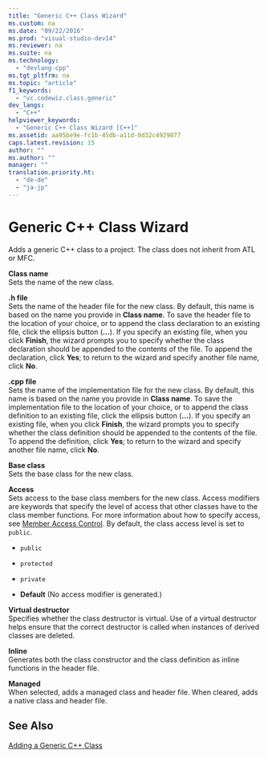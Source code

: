 ```yaml
---
title: "Generic C++ Class Wizard"
ms.custom: na
ms.date: "09/22/2016"
ms.prod: "visual-studio-dev14"
ms.reviewer: na
ms.suite: na
ms.technology: 
  - "devlang-cpp"
ms.tgt_pltfrm: na
ms.topic: "article"
f1_keywords: 
  - "vc.codewiz.class.generic"
dev_langs: 
  - "C++"
helpviewer_keywords: 
  - "Generic C++ Class Wizard [C++]"
ms.assetid: aa95be9e-fc1b-45db-a11d-0d32c4929077
caps.latest.revision: 15
author: ""
ms.author: ""
manager: ""
translation.priority.ht: 
  - "de-de"
  - "ja-jp"
---
```

# Generic C++ Class Wizard
Adds a generic C++ class to a project. The class does not inherit from ATL or MFC.  
  
 **Class name**  
 Sets the name of the new class.  
  
 **.h file**  
 Sets the name of the header file for the new class. By default, this name is based on the name you provide in **Class name**. To save the header file to the location of your choice, or to append the class declaration to an existing file, click the ellipsis button (**...**). If you specify an existing file, when you click **Finish**, the wizard prompts you to specify whether the class declaration should be appended to the contents of the file. To append the declaration, click **Yes**; to return to the wizard and specify another file name, click **No**.  
  
 **.cpp file**  
 Sets the name of the implementation file for the new class. By default, this name is based on the name you provide in **Class name**. To save the implementation file to the location of your choice, or to append the class definition to an existing file, click the ellipsis button (**...**). If you specify an existing file, when you click **Finish**, the wizard prompts you to specify whether the class definition should be appended to the contents of the file. To append the definition, click **Yes**; to return to the wizard and specify another file name, click **No**.  
  
 **Base class**  
 Sets the base class for the new class.  
  
 **Access**  
 Sets access to the base class members for the new class. Access modifiers are keywords that specify the level of access that other classes have to the class member functions. For more information about how to specify access, see [Member Access Control](../vs140/member-access-control--c---.md). By default, the class access level is set to `public`.  
  
-   `public`  
  
-   `protected`  
  
-   `private`  
  
-   **Default** (No access modifier is generated.)  
  
 **Virtual destructor**  
 Specifies whether the class destructor is virtual. Use of a virtual destructor helps ensure that the correct destructor is called when instances of derived classes are deleted.  
  
 **Inline**  
 Generates both the class constructor and the class definition as inline functions in the header file.  
  
 **Managed**  
 When selected, adds a managed class and header file. When cleared, adds a native class and header file.  
  
## See Also  
 [Adding a Generic C++ Class](../vs140/adding-a-generic-c---class.md)